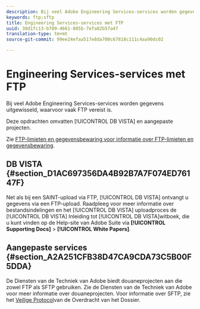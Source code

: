```yaml
---
description: Bij veel Adobe Engineering Services-services worden gegevens uitgewisseld, waarvoor vaak FTP vereist is.
keywords: ftp;sftp
title: Engineering Services-services met FTP
uuid: 38d1fc13-b709-4661-805b-7efa82b57a47
translation-type: tm+mt
source-git-commit: 99ee24efaa517e8da700c67818c111c4aa90dc02

---
```



# Engineering Services-services met FTP

Bij veel Adobe Engineering Services-services worden gegevens uitgewisseld, waarvoor vaak FTP vereist is.

Deze opdrachten omvatten [!UICONTROL DB VISTA] en aangepaste projecten.

Zie [FTP-limieten en gegevensbewaring voor informatie over FTP-limieten en gegevensbewaring](/help/export/ftp-and-sftp/ftp-limits.md).

## DB VISTA {#section_D1AC697356DA4B92B7A7F074ED76147F}

Net als bij een SAINT-upload via FTP, [!UICONTROL DB VISTA] ontvangt u gegevens via een FTP-upload. Raadpleeg voor meer informatie over bestandsindelingen en het [!UICONTROL DB VISTA] uploadproces de [!UICONTROL DB VISTA] Inleiding tot [!UICONTROL DB VISTA]witboek, die u kunt vinden op de Help-site van Adobe Suite via **[!UICONTROL Supporting Docs]** > **[!UICONTROL White Papers]**.

## Aangepaste services {#section_A2A251CFB38D47CA9CDA73C5B00F5DDA}

De Diensten van de Techniek van Adobe biedt douaneprojecten aan die zowel FTP als SFTP gebruiken. Zie de Diensten van de Techniek van Adobe voor meer informatie over douaneprojecten. Voor informatie over SFTP, zie het [Veilige Protocol](/help/export/ftp-and-sftp/c-sftp/ftp-sftp.md)van de Overdracht van het Dossier.
